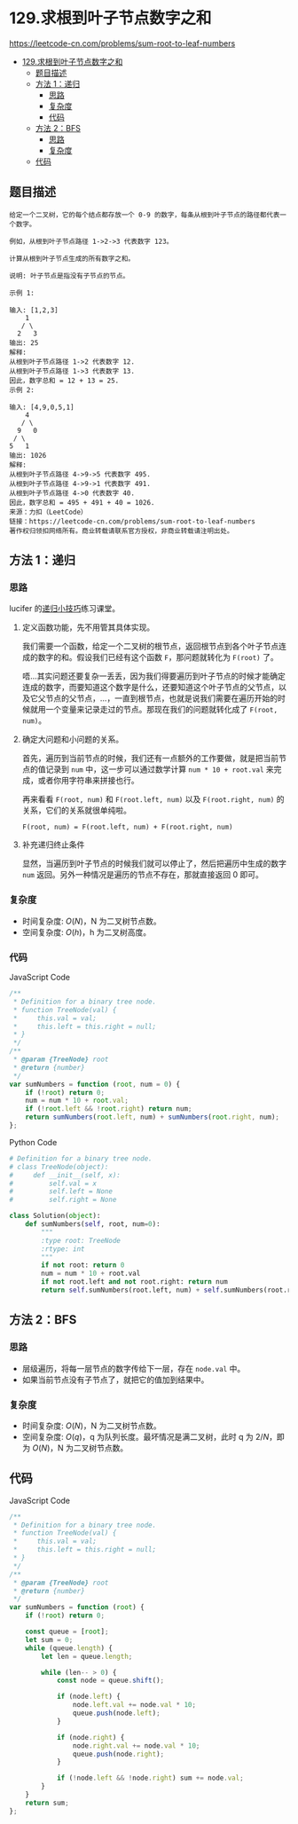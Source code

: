 # 129.求根到叶子节点数字之和

https://leetcode-cn.com/problems/sum-root-to-leaf-numbers

- [129.求根到叶子节点数字之和](#129求根到叶子节点数字之和)
  - [题目描述](#题目描述)
  - [方法 1：递归](#方法-1递归)
    - [思路](#思路)
    - [复杂度](#复杂度)
    - [代码](#代码)
  - [方法 2：BFS](#方法-2bfs)
    - [思路](#思路-1)
    - [复杂度](#复杂度-1)
  - [代码](#代码-1)

## 题目描述

```
给定一个二叉树，它的每个结点都存放一个 0-9 的数字，每条从根到叶子节点的路径都代表一个数字。

例如，从根到叶子节点路径 1->2->3 代表数字 123。

计算从根到叶子节点生成的所有数字之和。

说明: 叶子节点是指没有子节点的节点。

示例 1:

输入: [1,2,3]
    1
   / \
  2   3
输出: 25
解释:
从根到叶子节点路径 1->2 代表数字 12.
从根到叶子节点路径 1->3 代表数字 13.
因此，数字总和 = 12 + 13 = 25.
示例 2:

输入: [4,9,0,5,1]
    4
   / \
  9   0
 / \
5   1
输出: 1026
解释:
从根到叶子节点路径 4->9->5 代表数字 495.
从根到叶子节点路径 4->9->1 代表数字 491.
从根到叶子节点路径 4->0 代表数字 40.
因此，数字总和 = 495 + 491 + 40 = 1026.
来源：力扣（LeetCode）
链接：https://leetcode-cn.com/problems/sum-root-to-leaf-numbers
著作权归领扣网络所有。商业转载请联系官方授权，非商业转载请注明出处。
```

## 方法 1：递归

### 思路

lucifer 的[递归小技巧](https://github.com/leetcode-pp/91alg-1/issues/32#issuecomment-643620727)练习课堂。

1. 定义函数功能，先不用管其具体实现。

    我们需要一个函数，给定一个二叉树的根节点，返回根节点到各个叶子节点连成的数字的和。假设我们已经有这个函数 `F`，那问题就转化为 `F(root)` 了。

    唔...其实问题还要复杂一丢丢，因为我们得要遍历到叶子节点的时候才能确定连成的数字，而要知道这个数字是什么，还要知道这个叶子节点的父节点，以及它父节点的父节点，...，一直到根节点，也就是说我们需要在遍历开始的时候就用一个变量来记录走过的节点。那现在我们的问题就转化成了 `F(root, num)`。

2. 确定大问题和小问题的关系。

    首先，遍历到当前节点的时候，我们还有一点额外的工作要做，就是把当前节点的值记录到 `num` 中，这一步可以通过数学计算 `num * 10 + root.val` 来完成，或者你用字符串来拼接也行。

    再来看看 `F(root, num)` 和 `F(root.left, num)` 以及 `F(root.right, num)` 的关系，它们的关系就很单纯啦。

    `F(root, num) = F(root.left, num) + F(root.right, num)`

3. 补充递归终止条件

    显然，当遍历到叶子节点的时候我们就可以停止了，然后把遍历中生成的数字 `num` 返回。另外一种情况是遍历的节点不存在，那就直接返回 0 即可。

### 复杂度

-   时间复杂度: $O(N)$，N 为二叉树节点数。
-   空间复杂度: $O(h)$，h 为二叉树高度。

### 代码

JavaScript Code

```js
/**
 * Definition for a binary tree node.
 * function TreeNode(val) {
 *     this.val = val;
 *     this.left = this.right = null;
 * }
 */
/**
 * @param {TreeNode} root
 * @return {number}
 */
var sumNumbers = function (root, num = 0) {
    if (!root) return 0;
    num = num * 10 + root.val;
    if (!root.left && !root.right) return num;
    return sumNumbers(root.left, num) + sumNumbers(root.right, num);
};
```

Python Code

```py
# Definition for a binary tree node.
# class TreeNode(object):
#     def __init__(self, x):
#         self.val = x
#         self.left = None
#         self.right = None

class Solution(object):
    def sumNumbers(self, root, num=0):
        """
        :type root: TreeNode
        :rtype: int
        """
        if not root: return 0
        num = num * 10 + root.val
        if not root.left and not root.right: return num
        return self.sumNumbers(root.left, num) + self.sumNumbers(root.right, num)
```

## 方法 2：BFS

### 思路

-   层级遍历，将每一层节点的数字传给下一层，存在 `node.val` 中。
-   如果当前节点没有子节点了，就把它的值加到结果中。

### 复杂度

-   时间复杂度: $O(N)$，N 为二叉树节点数。
-   空间复杂度: $O(q)$，q 为队列长度。最坏情况是满二叉树，此时 q 为 $2/N$，即为 $O(N)$，N 为二叉树节点数。

## 代码

JavaScript Code

```js
/**
 * Definition for a binary tree node.
 * function TreeNode(val) {
 *     this.val = val;
 *     this.left = this.right = null;
 * }
 */
/**
 * @param {TreeNode} root
 * @return {number}
 */
var sumNumbers = function (root) {
    if (!root) return 0;

    const queue = [root];
    let sum = 0;
    while (queue.length) {
        let len = queue.length;

        while (len-- > 0) {
            const node = queue.shift();

            if (node.left) {
                node.left.val += node.val * 10;
                queue.push(node.left);
            }

            if (node.right) {
                node.right.val += node.val * 10;
                queue.push(node.right);
            }

            if (!node.left && !node.right) sum += node.val;
        }
    }
    return sum;
};
```
